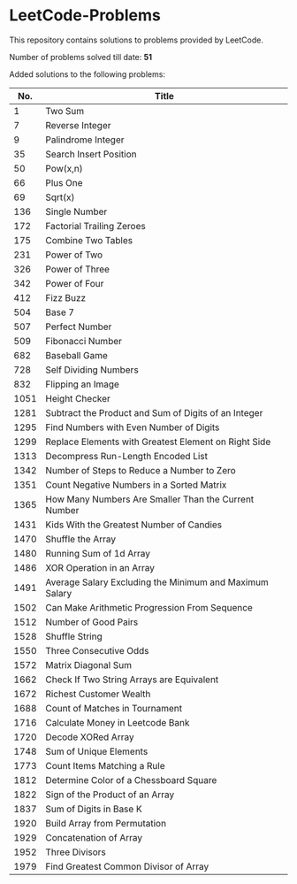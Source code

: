 # LeetCode-Problems
This repository contains solutions to problems provided by LeetCode.


Number of problems solved till date: <b> 51 </b>

Added solutions to the following problems:

| No. | Title |
| ----- | ----- |
| 1 | Two Sum |
| 7 | Reverse Integer |
| 9 | Palindrome Integer |
| 35 | Search Insert Position |
| 50 | Pow(x,n) |
| 66 | Plus One |
| 69 | Sqrt(x) |
| 136 | Single Number |
| 172 | Factorial Trailing Zeroes |
| 175 | Combine Two Tables |
| 231 | Power of Two |
| 326 | Power of Three |
| 342 | Power of Four |
| 412 | Fizz Buzz |
| 504 | Base 7 |
| 507 | Perfect Number |
| 509 | Fibonacci Number |
| 682 | Baseball Game |
| 728 | Self Dividing Numbers |
| 832 | Flipping an Image |
| 1051 | Height Checker | 
| 1281 | Subtract the Product and Sum of Digits of an Integer |
| 1295 | Find Numbers with Even Number of Digits | 
| 1299 | Replace Elements with Greatest Element on Right Side |
| 1313 | Decompress Run-Length Encoded List |
| 1342 | Number of Steps to Reduce a Number to Zero |
| 1351 | Count Negative Numbers in a Sorted Matrix |
| 1365 | How Many Numbers Are Smaller Than the Current Number |
| 1431 | Kids With the Greatest Number of Candies |
| 1470 | Shuffle the Array |
| 1480 | Running Sum of 1d Array |
| 1486 | XOR Operation in an Array |
| 1491 | Average Salary Excluding the Minimum and Maximum Salary |
| 1502 | Can Make Arithmetic Progression From Sequence |
| 1512 | Number of Good Pairs |
| 1528 | Shuffle String |
| 1550 | Three Consecutive Odds |
| 1572 | Matrix Diagonal Sum |
| 1662 | Check If Two String Arrays are Equivalent |
| 1672 | Richest Customer Wealth |
| 1688 | Count of Matches in Tournament |
| 1716 | Calculate Money in Leetcode Bank |
| 1720 | Decode XORed Array |
| 1748 | Sum of Unique Elements |
| 1773 | Count Items Matching a Rule |
| 1812 | Determine Color of a Chessboard Square |
| 1822 | Sign of the Product of an Array |
| 1837 | Sum of Digits in Base K |
| 1920 | Build Array from Permutation |
| 1929 | Concatenation of Array |
| 1952 | Three Divisors |
| 1979 | Find Greatest Common Divisor of Array |
